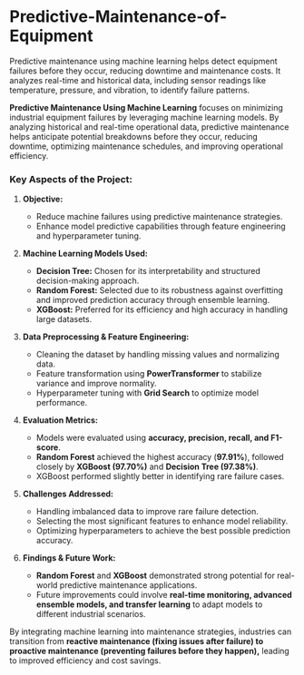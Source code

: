 # Predictive-Maintenance-of-Equipment
Predictive maintenance using machine learning helps detect equipment failures before they occur, reducing downtime and maintenance costs. It analyzes real-time and historical data, including sensor readings like temperature, pressure, and vibration, to identify failure patterns. 

**Predictive Maintenance Using Machine Learning** focuses on minimizing industrial equipment failures by leveraging machine learning models. By analyzing historical and real-time operational data, predictive maintenance helps anticipate potential breakdowns before they occur, reducing downtime, optimizing maintenance schedules, and improving operational efficiency.  


### **Key Aspects of the Project:**
1. **Objective:**  
   - Reduce machine failures using predictive maintenance strategies.
   - Enhance model predictive capabilities through feature engineering and hyperparameter tuning.

2. **Machine Learning Models Used:**  
   - **Decision Tree:** Chosen for its interpretability and structured decision-making approach.  
   - **Random Forest:** Selected due to its robustness against overfitting and improved prediction accuracy through ensemble learning.  
   - **XGBoost:** Preferred for its efficiency and high accuracy in handling large datasets.

3. **Data Preprocessing & Feature Engineering:**  
   - Cleaning the dataset by handling missing values and normalizing data.  
   - Feature transformation using **PowerTransformer** to stabilize variance and improve normality.  
   - Hyperparameter tuning with **Grid Search** to optimize model performance.

4. **Evaluation Metrics:**  
   - Models were evaluated using **accuracy, precision, recall, and F1-score**.  
   - **Random Forest** achieved the highest accuracy (**97.91%**), followed closely by **XGBoost (97.70%)** and **Decision Tree (97.38%)**.  
   - XGBoost performed slightly better in identifying rare failure cases.

5. **Challenges Addressed:**  
   - Handling imbalanced data to improve rare failure detection.  
   - Selecting the most significant features to enhance model reliability.  
   - Optimizing hyperparameters to achieve the best possible prediction accuracy.

6. **Findings & Future Work:**  
   - **Random Forest** and **XGBoost** demonstrated strong potential for real-world predictive maintenance applications.  
   - Future improvements could involve **real-time monitoring, advanced ensemble models, and transfer learning** to adapt models to different industrial scenarios.


By integrating machine learning into maintenance strategies, industries can transition from **reactive maintenance (fixing issues after failure) to proactive maintenance (preventing failures before they happen),** leading to improved efficiency and cost savings. 
